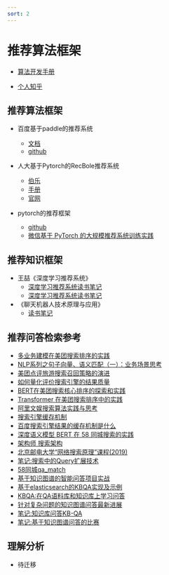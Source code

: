 ```yaml
---
sort: 2
---
```



# 推荐算法框架

* [算法开发手册](https://kg-nlp.github.io/Algorithm-Project-Manual/推荐系统/推荐算法框架.html)

* [个人知乎](https://www.zhihu.com/people/zhangyj-n)


## 推荐算法框架

* 百度基于paddle的推荐系统
    * [文档](https://paddlerec.readthedocs.io/en/latest/paddlerec/rec_background.html)
    * [github](https://github.com/PaddlePaddle/book/blob/develop/05.recommender_system/README.cn.md)

* 人大基于Pytorch的RecBole推荐系统
    * [伯乐](https://github.com/RUCAIBox/RecBole)
    * [手册](https://recbole.io/docs/#)
    * [官网](https://recbole.io/cn/subpackage.html)

* pytorch的推荐框架
    * [github](https://github.com/pytorch/torchrec)
    * [微信基于 PyTorch 的大规模推荐系统训练实践](https://mp.weixin.qq.com/s/CH-L-RfvHtGEj06_z-8xXQ)

## 推荐知识框架

* 王喆《深度学习推荐系统》
    * [深度学习推荐系统读书笔记](https://zhuanlan.zhihu.com/p/465086006)
    * [深度学习推荐系统读书笔记](https://note.youdao.com/s/68hO1KNa)
* 《聊天机器人技术原理与应用》
    * [读书笔记](https://note.youdao.com/s/aOWKvyOd) 
    

## 推荐问答检索参考

* [多业务建模在美团搜索排序的实践](https://mp.weixin.qq.com/s/zVnE1NSs-DnUrQVksbDL8Q)
* [NLP系列之句子向量、语义匹配（一）：业务场景思考](https://zhuanlan.zhihu.com/p/387271169)
* [美团点评旅游搜索召回策略的演进](https://tech.meituan.com/2017/06/16/travel-search-strategy.html)
* [如何量化评价搜索引擎的结果质量](https://zhuanlan.zhihu.com/p/30910760)
* [BERT在美团搜索核心排序的探索和实践](https://tech.meituan.com/2020/07/09/bert-in-meituan-search.html)
* [Transformer 在美团搜索排序中的实践](https://zhuanlan.zhihu.com/p/131590390)
* [阿里文娱搜索算法实践与思考](https://mp.weixin.qq.com/s/7hvYdOTnnw5pDDMx6N66Uw)
* [搜索引擎缓存机制](https://blog.csdn.net/qq_42233538/article/details/117909130)
* [百度搜索引擎结果的缓存机制是什么](https://zhuanlan.zhihu.com/p/100787213)
* [深度语义模型 BERT 在 58 同城搜索的实践](https://www.6aiq.com/article/1617063677499)
* [架构师 搜索架构](https://www.w3cschool.cn/architectroad/architectroad-implement-search-needs.html)
* [北京邮电大学“网络搜索原理”课程(2019)](https://github.com/fly51fly/Principle-of-Web-Search)
* [笔记:搜索中的Query扩展技术](https://note.youdao.com/s/3uUIYbsT)
* [58同城qa_match](https://github.com/wuba/qa_match)
* [基于知识图谱的智能问答项目实战](https://github.com/wangle1218/KBQA-for-Diagnosis)
* [基于elasticsearch的KBQA实现及示例](http://openkg.cn/tool/elasticsearch-kbqa)
* [KBQA:在QA语料库和知识库上学习问答](https://zhuanlan.zhihu.com/p/86128329)
* [针对复杂问题的知识图谱问答最新进展](https://zhuanlan.zhihu.com/p/134090164)
* [笔记:知识库问答KB-QA](https://note.youdao.com/s/73p2LW9f)
* [笔记:基于知识图谱问答的比赛](https://note.youdao.com/s/JsYeC31w)


## 理解分析

* 待迁移